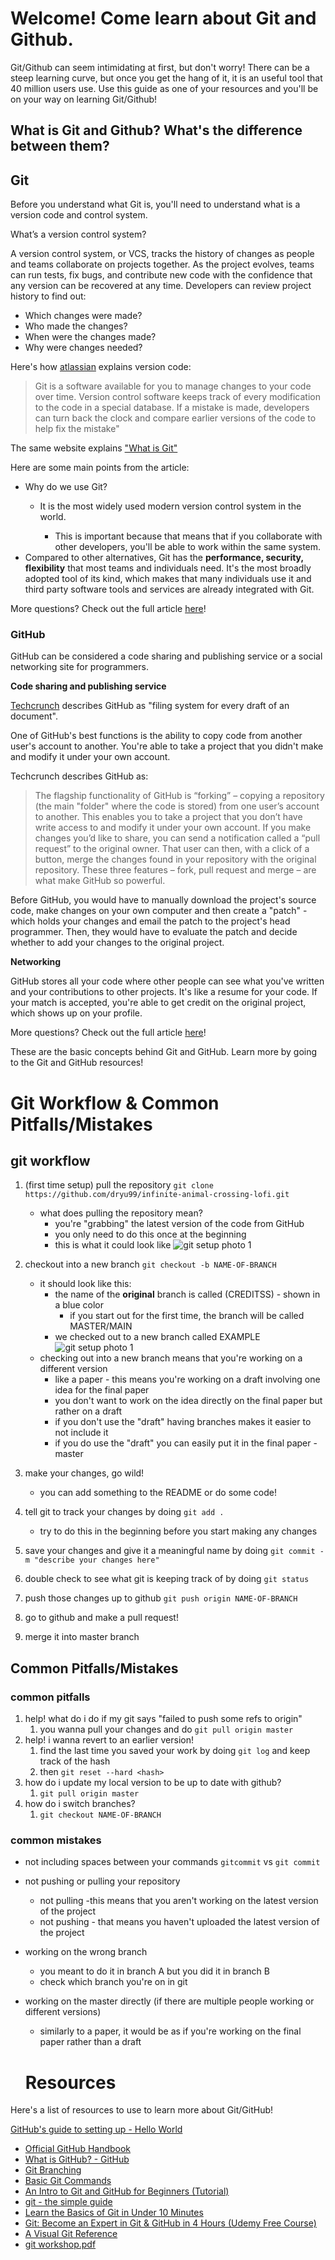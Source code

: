 # Welcome! Come learn about Git and Github.

Git/Github can seem intimidating at first, but don't worry! There can be a steep learning curve, but once you get the hang of it, it is an useful tool that 40 million users use. Use this guide as one of your resources and you'll be on your way on learning Git/Github! 

## What is Git and Github? What's the difference between them?

## Git

Before you understand what Git is, you'll need to understand what is a version code and control system. 

What’s a version control system?

A version control system, or VCS, tracks the history of changes as people and teams collaborate on projects together. As the project evolves, teams can run tests, fix bugs, and contribute new code with the confidence that any version can be recovered at any time. Developers can review project history to find out:

- Which changes were made?
- Who made the changes?
- When were the changes made?
- Why were changes needed?

Here's how [atlassian](https://www.atlassian.com/git/tutorials/what-is-version-control) explains version code: 

> Git is a software available for you to manage changes to your code over time. Version control software keeps track of every modification to the code in a special database. If a mistake is made, developers can turn back the clock and compare earlier versions of the code to help fix the mistake"

The same website explains ["What is Git"](https://www.atlassian.com/git/tutorials/what-is-git)

Here are some main points from the article: 

- Why do we use Git?
    - It is the most widely used modern version control system in the world.

        - This is important because that means that if you collaborate with other developers, you'll be able to work within the same system.
- Compared to other alternatives, Git has the **performance, security, flexibility** that most teams and individuals need. It's the most broadly adopted tool of its kind, which makes that many individuals use it and third party software tools and services are already integrated with Git.

More questions? Check out the full article [here](https://www.atlassian.com/git/tutorials/what-is-git)!

### GitHub

GitHub can be considered a code sharing and publishing service or a social networking site for programmers. 

**Code sharing and publishing service** 

[Techcrunch](https://techcrunch.com/2012/07/14/what-exactly-is-github-anyway/) describes GitHub as "filing system for every draft of an document".

One of GitHub's best functions is the ability to copy code from another user's account to another. You're able to take a project that you didn't make and modify it under your own account. 

Techcrunch describes GitHub as:

> The flagship functionality of GitHub is “forking” – copying a repository (the main "folder" where the code is stored) from one user’s account to another. This enables you to take a project that you don’t have write access to and modify it under your own account. If you make changes you’d like to share, you can send a notification called a “pull request” to the original owner. That user can then, with a click of a button, merge the changes found in your repository  with the original repository.
These three features – fork, pull request and merge – are what make GitHub so powerful.

Before GitHub, you would have to manually download the project's source code, make changes on your own computer and then create a "patch" - which holds your changes and email the patch to the project's head programmer. Then, they would have to evaluate the patch and decide whether to add your changes to the original project. 

**Networking**

GitHub stores all your code where other people can see what you've written and your contributions to other projects. It's like a resume for your code. If your match is accepted, you're able to get credit on the original project, which shows up on your profile. 

More questions? Check out the full article [here](https://techcrunch.com/2012/07/14/what-exactly-is-github-anyway/)!

These are the basic concepts behind Git and GitHub. Learn more by going to the Git and GitHub resources!

# Git Workflow & Common Pitfalls/Mistakes

## **git workflow**

1. (first time setup) pull the repository `git clone https://github.com/dryu99/infinite-animal-crossing-lofi.git`
    - what does pulling the repository mean?
        - you're "grabbing" the latest version of the code from GitHub
        - you only need to do this once at the beginning
        - this is what it could look like
![git setup photo 1](https://i.imgur.com/w8Ww9U2.png)

2. checkout into a new branch `git checkout -b NAME-OF-BRANCH`
    - it should look like this:
        - the name of the **original** branch is called (CREDITSS) - shown in a blue color
            - if you start out for the first time, the branch will be called MASTER/MAIN
        - we checked out to a new branch called EXAMPLE
![git setup photo 1](https://i.imgur.com/YSVr3uh.png)        
    - checking out into a new branch means that you're working on a different version
        - like a paper - this means you're working on a draft involving one idea for the final paper
        - you don't want to work on the idea directly on the final paper but rather on a draft
        - if you don't use the "draft" having branches makes it easier to not include it
        - if you do use the "draft" you can easily put it in the final paper - master
3. make your changes, go wild!
    - you can add something to the README or do some code!
4. tell git to track your changes by doing `git add .`
    - try to do this in the beginning before you start making any changes
5. save your changes and give it a meaningful name by doing `git commit -m "describe your changes here"`
6. double check to see what git is keeping track of by doing `git status`
7. push those changes up to github `git push origin NAME-OF-BRANCH`
8. go to github and make a pull request!
9. merge it into master branch 

## Common Pitfalls/Mistakes

### **common pitfalls**

1. help! what do i do if my git says "failed to push some refs to origin"
    1. you wanna pull your changes and do `git pull origin master`
2. help! i wanna revert to an earlier version!
    1. find the last time you saved your work by doing `git log` and keep track of the hash
    2. then `git reset --hard <hash>`
3. how do i update my local version to be up to date with github?
    1. `git pull origin master`
4. how do i switch branches?
    1. `git checkout NAME-OF-BRANCH`

### common mistakes

- not including spaces between your commands `gitcommit` vs `git commit`
- not pushing or pulling your repository
    - not pulling -this means that you aren't working on the latest version of the project
    - not pushing - that means you haven't uploaded the latest version of the project
- working on the wrong branch
    - you meant to do it in branch A but you did it in branch B
    - check which branch you're on in git
- working on the master directly (if there are multiple people working or different versions)
    - similarly to a paper, it would be as if you're working on the final paper rather than a draft
    
    
    # Resources

Here's a list of resources to use to learn more about Git/GitHub!

[GitHub's guide to setting up - Hello World](https://guides.github.com/activities/hello-world/)

- [Official GitHub Handbook](https://guides.github.com/introduction/git-handbook/)
- [What is GitHub? - GitHub](https://youtu.be/w3jLJU7DT5E)
- [Git Branching](https://learngitbranching.js.org)
- [Basic Git Commands](https://dev.to/dhruv/essential-git-commands-every-developer-should-know-2fl)
- [An Intro to Git and GitHub for Beginners (Tutorial)](https://product.hubspot.com/blog/git-and-github-tutorial-for-beginners)
- [git - the simple guide](https://rogerdudler.github.io/git-guide/)
- [Learn the Basics of Git in Under 10 Minutes](https://www.freecodecamp.org/news/learn-the-basics-of-git-in-under-10-minutes-da548267cc91/)
- [Git: Become an Expert in Git & GitHub in 4 Hours (Udemy Free Course)](https://www.udemy.com/course/git-expert-4-hours/)
- [A Visual Git Reference](http://marklodato.github.io/visual-git-guide/index-en.html)
- [git workshop.pdf](https://github.com/nwplus/self-learning-resources/blob/master/1-getting-started/git%20workshop.pdf "Git Workshop")


